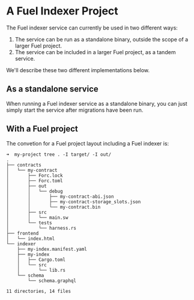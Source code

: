 # A Fuel Indexer Project

The Fuel indexer service can currently be used in two different ways:

1. The service can be run as a standalone binary, outside the scope of a larger Fuel project.
2. The service can be included in a larger Fuel project, as a tandem service.

We'll describe these two different implementations below.

## As a standalone service

When running a Fuel indexer service as a standalone binary, you can just simply start the service after migrations have been run.

## With a Fuel project

The convetion for a Fuel project layout including a Fuel indexer is:

```text
➜  my-project tree . -I target/ -I out/
.
├── contracts
│   └── my-contract
│       ├── Forc.lock
│       ├── Forc.toml
│       ├── out
│       │   └── debug
│       │       ├── my-contract-abi.json
│       │       ├── my-contract-storage_slots.json
│       │       └── my-contract.bin
│       ├── src
│       │   └── main.sw
│       └── tests
│           └── harness.rs
├── frontend
│   └── index.html
└── indexer
    ├── my-index.manifest.yaml
    ├── my-index
    │   ├── Cargo.toml
    │   └── src
    │       └── lib.rs
    └── schema
        └── schema.graphql

11 directories, 14 files
```
